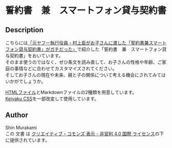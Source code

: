 # 誓約書　兼　スマートフォン貸与契約書

## Description

こちらには[「元ヤフー執行役員・村上臣がお子さんに渡した「誓約書兼スマートフォン貸与契約書」がガチだった」](http://thefilament.jp/dialog/1557/)で紹介した「誓約書　兼　スマートフォン貸与契約書」をおいています。  
そのまま使うのではなく、ぜひ条文を読み直して、お子さんの性格や年齢、ご家庭の事情などに合わせてカスタマイズされてください。  
そしてお子さんの現在や未来、親と子の関係について考える機会にされてみてはいかがでしょうか。

[HTMLファイル](https://thefilamentjp.github.io/smartphone-contract/keiyaku.html)とMarkdownファイルの2種類を用意しています。  
[Keiyaku CSS](https://cognitom.github.io/keiyaku-css/)を一部改変して使用しています。

## Author
Shin Murakami  
この 文書 は [クリエイティブ・コモンズ 表示 - 非営利 4.0 国際 ライセンス](https://creativecommons.org/licenses/by-nc/4.0/)の下に提供されています。
